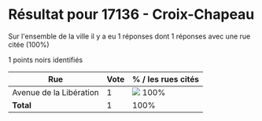 # Résultat pour 17136 - Croix-Chapeau

Sur l'ensemble de la ville il y a eu 1 réponses dont 1 réponses avec une rue citée (100%)

1 points noirs identifiés

| Rue | Vote | % / les rues cités|
|-----|------|-------------------|
| Avenue de la Libération | 1 | <img src="../../img/bar_100.gif" />&nbsp;100%|
| **Total** | 1 | 100%|
